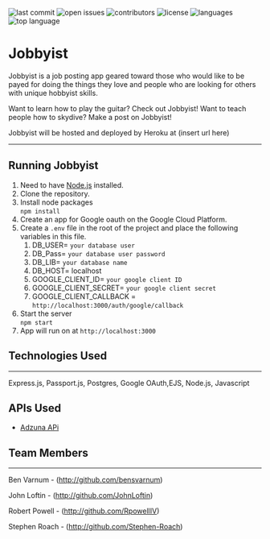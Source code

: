 ![last commit](https://img.shields.io/github/last-commit/RpowellIV/dreamTeamProject)
![open issues](https://img.shields.io/github/issues-raw/RpowellIV/dreamTeamProject)
![contributors](https://img.shields.io/github/contributors/RpowellIV/dreamTeamProject)
![license](https://img.shields.io/github/license/RpowellIV/dreamTeamProject)
![languages](https://img.shields.io/github/languages/count/RpowellIV/dreamTeamProject)
![top language](https://img.shields.io/github/languages/top/RpowellIV/dreamTeamProject)

# Jobbyist

Jobbyist is a job posting app geared toward those who would like to be payed for doing the things they love and people who are looking for others with unique hobbyist skills.

Want to learn how to play the guitar? Check out Jobbyist! Want to teach people how to skydive? Make a post on Jobbyist!

Jobbyist will be hosted and deployed by Heroku at (insert url here)

---

## Running Jobbyist
1. Need to have [Node.js](https://nodejs.org/en/download/) installed.
1. Clone the repository.
1. Install node packages  
   `npm install`
1. Create an app for Google oauth on the Google Cloud Platform.
1. Create a `.env` file in the root of the project and place the following variables in this file.
   1. DB_USER= `your database user`
   1. DB_Pass= `your database user password`
   1. DB_LIB= `your database name`
   1. DB_HOST= localhost
   1. GOOGLE_CLIENT_ID= `your google client ID`
   1. GOOGLE_CLIENT_SECRET= `your google client secret`
   1. GOOGLE_CLIENT_CALLBACK = `http://localhost:3000/auth/google/callback`
1. Start the server  
   `npm start`
1. App will run on at `http://localhost:3000`

## Technologies Used

---

Express.js, Passport.js, Postgres, Google OAuth,EJS, Node.js, Javascript

## APIs Used

   - [Adzuna APi](https://developer.adzuna.com/activedocs#!/adzuna/search)

## Team Members

---

Ben Varnum - (http://github.com/bensvarnum)

John Loftin - (http://github.com/JohnLoftin)

Robert Powell - (http://github.com/RpowellIV)

Stephen Roach - (http://github.com/Stephen-Roach)
